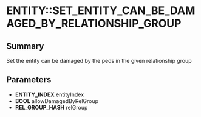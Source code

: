 # ENTITY::SET_ENTITY_CAN_BE_DAMAGED_BY_RELATIONSHIP_GROUP

## Summary
Set the entity can be damaged by the peds in the given relationship group

## Parameters
* **ENTITY_INDEX** entityIndex
* **BOOL** allowDamagedByRelGroup
* **REL_GROUP_HASH** relGroup